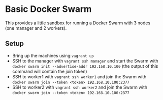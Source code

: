 # Basic Docker Swarm

This provides a little sandbox for running a Docker Swarm with 3 nodes (one manager and 2 workers).

## Setup

* Bring up the machines using `vagrant up`
* SSH to the manager with `vagrant ssh manager` and start the Swarm with `docker swarm init --advertise-addr 192.168.10.100` (the output of this command will contain the join token)
* SSH to worker1 with `vagrant ssh worker1` and join the Swarm with `docker swarm join --token <token> 192.168.10.100:2377`
* SSH to worker2 with `vagrant ssh worker2` and join the Swarm with `docker swarm join --token <token> 192.168.10.100:2377`
